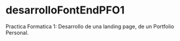# desarrolloFontEndPFO1
Practica Formatica 1: Desarrollo de una landing page, de un Portfolio Personal.
